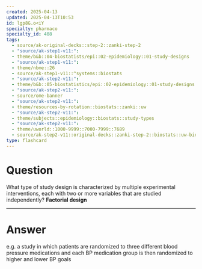 ```yaml
---
created: 2025-04-13
updated: 2025-04-13T10:53
id: lgp8G.o<iY
specialty: pharmaco
specialty_id: 408
tags:
  - source/ak-original-decks::step-2::zanki-step-2
  - "source/ak-step1-v11:": 
  - theme/b&b::04-biostatists/epi::02-epidemiology::01-study-designs
  - "source/ak-step1-v11:": 
  - theme/nbme::26
  - source/ak-step1-v11::^systems::biostats
  - "source/ak-step2-v11:": 
  - theme/b&b::05-biostatistics/epi::02-epidemiology::01-study-designs
  - "source/ak-step2-v11:": 
  - source/ome-banner
  - "source/ak-step2-v11:": 
  - theme/resources-by-rotation::biostats::zanki::uw
  - "source/ak-step2-v11:": 
  - theme/subjects::epidemiology::biostats::study-types
  - "source/ak-step2-v11:": 
  - theme/uworld::1000-9999::7000-7999::7689
  - source/ak-step2-v11::original-decks::zanki-step-2::biostats::uw-biostats
type: flashcard
---
```


# Question
What type of study design is characterized by multiple experimental interventions, each with two or more variables that are studied independently?     **Factorial design**

---

# Answer
e.g. a study in which patients are randomized to three different blood pressure medications and each BP medication group is then randomized to higher and lower BP goals